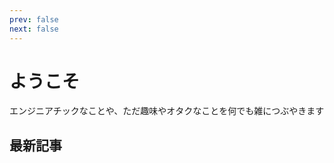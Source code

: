 ```yaml
---
prev: false
next: false
---
```


# ようこそ

エンジニアチックなことや、ただ趣味やオタクなことを何でも雑につぶやきます

## 最新記事

<PostCardList :posts='[
  {
    "title": "SRE NEXT 2025に行ってきた",
    "date": "2025-07-13",
    "tags": [
      "web開発",
      "Conference"
    ],
    "thumbnail": "/images/20250713/1000007961.jpg",
    "excerpt": "SRE NEXT 2025に行ってきた  SRE NEXT 2025に参加してきました、今回は一般参加なのでブース運営なしのシンプルなやつ",
    "path": "/posts/20250713"
  },
  {
    "title": "技術発信における個人と組織",
    "date": "2025-07-08",
    "tags": [
      "雑記",
      "ポエム"
    ],
    "thumbnail": "/images/common/icon.jpeg",
    "excerpt": "技術発信における個人と組織  職場での技術の発信周りの話でちょっと気になる事があったのでその雑な話となります。",
    "path": "/posts/20250708"
  },
  {
    "title": "ブログ爆誕",
    "date": "2025-07-07",
    "tags": [
      "web開発"
    ],
    "thumbnail": "/images/common/icon.jpeg",
    "excerpt": "雑にブログ作りました  技術的な話だけではなく、オタクな話や趣味の話も書いていきたいと思い、ブログを作成しました。 VitePressを使って、Markdownで記事をかけるようにしているので、気軽に更新できると思います。(多分)",
    "path": "/posts/20250707"
  }
]' />
